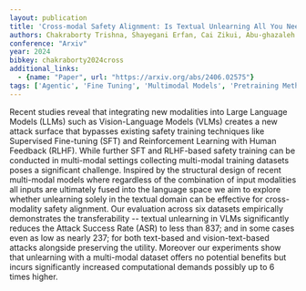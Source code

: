 ```yaml
---
layout: publication
title: 'Cross-modal Safety Alignment: Is Textual Unlearning All You Need?'
authors: Chakraborty Trishna, Shayegani Erfan, Cai Zikui, Abu-ghazaleh Nael, Asif M. Salman, Dong Yue, Roy-chowdhury Amit K., Song Chengyu
conference: "Arxiv"
year: 2024
bibkey: chakraborty2024cross
additional_links:
  - {name: "Paper", url: "https://arxiv.org/abs/2406.02575"}
tags: ['Agentic', 'Fine Tuning', 'Multimodal Models', 'Pretraining Methods', 'Reinforcement Learning', 'Responsible AI', 'Security', 'Training Techniques']
---
```

Recent studies reveal that integrating new modalities into Large Language Models (LLMs) such as Vision-Language Models (VLMs) creates a new attack surface that bypasses existing safety training techniques like Supervised Fine-tuning (SFT) and Reinforcement Learning with Human Feedback (RLHF). While further SFT and RLHF-based safety training can be conducted in multi-modal settings collecting multi-modal training datasets poses a significant challenge. Inspired by the structural design of recent multi-modal models where regardless of the combination of input modalities all inputs are ultimately fused into the language space we aim to explore whether unlearning solely in the textual domain can be effective for cross-modality safety alignment. Our evaluation across six datasets empirically demonstrates the transferability -- textual unlearning in VLMs significantly reduces the Attack Success Rate (ASR) to less than 837; and in some cases even as low as nearly 237; for both text-based and vision-text-based attacks alongside preserving the utility. Moreover our experiments show that unlearning with a multi-modal dataset offers no potential benefits but incurs significantly increased computational demands possibly up to 6 times higher.
